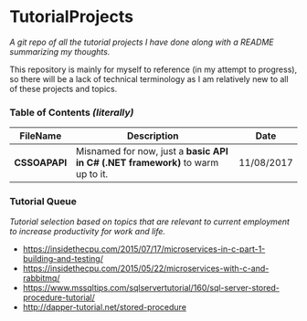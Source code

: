 # TutorialProjects
*A git repo of all the tutorial projects I have done along with a README summarizing my thoughts.*

This repository is mainly for myself to reference (in my attempt to progress), so there will be a lack of technical terminology as I am relatively new to all of these projects and topics.

### Table of Contents *(literally)*
| FileName | Description | Date |
| --- | ----------- | ---- |
| **CSSOAPAPI**  | Misnamed for now, just a **basic API in C# (.NET framework)** to warm up to it. | 11/08/2017

### Tutorial Queue
*Tutorial selection based on topics that are relevant to current employment to increase productivity for work and life.*
- https://insidethecpu.com/2015/07/17/microservices-in-c-part-1-building-and-testing/
- https://insidethecpu.com/2015/05/22/microservices-with-c-and-rabbitmq/
- https://www.mssqltips.com/sqlservertutorial/160/sql-server-stored-procedure-tutorial/
- http://dapper-tutorial.net/stored-procedure


